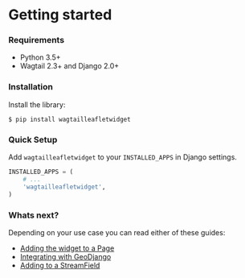 # Getting started

### Requirements

- Python 3.5+
- Wagtail 2.3+ and Django 2.0+


### Installation

Install the library:

```
$ pip install wagtailleafletwidget
```


### Quick Setup

Add `wagtailleafletwidget` to your `INSTALLED_APPS` in Django settings.

```python
INSTALLED_APPS = (
    # ...
    'wagtailleafletwidget',
)
```


### Whats next?

Depending on your use case you can read either of these guides:

- [Adding the widget to a Page](./adding-to-a-page.md)
- [Integrating with GeoDjango](./integrating-with-geodjango.md)
- [Adding to a StreamField](./adding-to-a-streamfield.md)
